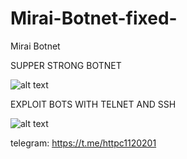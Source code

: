 # Mirai-Botnet-fixed-
Mirai Botnet

SUPPER STRONG BOTNET

![alt text](https://i.imgur.com/9q6m0cG.png)

EXPLOIT BOTS WITH TELNET AND SSH

![alt text](https://i.imgur.com/TUAhG12.png)

telegram: https://t.me/httpc1120201